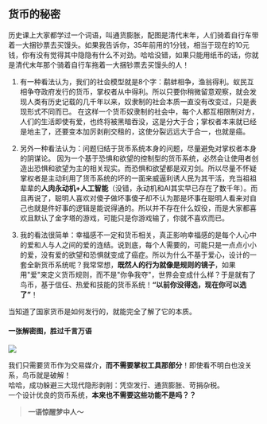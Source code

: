 ## 货币的秘密  
历史课上大家都学过一个词语，叫通货膨胀，配图是清代末年，人们骑着自行车带着一大捆钞票去买馒头。如果我告诉你，35年前用的1分钱，相当于现在的10元钱，你有没有觉得其中隐隐有什么不对劲。哈哈没错，如果只能用纸币的话，你就是清代末年那个骑着自行车拖着一大捆钞票去买馒头的人！  

1. 有一种看法认为，我们的社会模型就是8个字：鹬蚌相争，渔翁得利。蚁民互相争夺政府发行的货币，掌权者从中得利。所以只要你稍微留意观察，就会发现人类有历史记载的几千年以来，奴隶制的社会本质一直没有改变过，只是表现形式不同而已。
在这样一个货币奴隶制的社会中，每个人都互相限制对方，人们的生活即使有爱，也终将被黑暗吞没，这是分大于合；掌权者本来就已经是地主了，还要变本加厉剥削交租的，这使分裂远远大于合一，也就是癌。

2. 另外一种看法认为：问题归结于货币系统本身的问题，尽量避免对掌权者本身的阴谋论。
因为一个基于恐惧和欲望的控制型的货币系统，必然会让使用者创造出恐惧和欲望为主的相关现实。而恐惧和欲望都是双刃剑。所以尽量不怀疑掌权者是主动利用了货币系统的坏的一面来威逼利诱人民为其干活，充当祖祖辈辈的**人肉永动机+人工智能**（没错，永动机和AI其实早已存在了数千年）。而且再说了，聪明人喜欢对傻子做坏事傻子却不认为那是坏事在聪明人看来对自己也就是件好事的逻辑是能说得通的。所以并不存在什么奴役，而是大家都喜欢且默认了金字塔的游戏，可能只是你游戏输了，你就不喜欢而已。

3. 我的看法很简单：幸福感不一定和货币相关，真正影响幸福感的是每个人心中的爱和人与人之间的爱的连结。说到底，每个人需要的，可能只是一点点小小的爱，没有爱的欲望和恐惧就变成了癌症。所以为什么不基于爱心，设计的一套全新货币系统呢？我常常想，**既然人的行为就像是规则的镜子**，如果用"爱"来定义货币规则，而不是"你争我夺"，世界会变成什么样？于是就有了鸟币，基于信任、热爱和技能的货币系统！**“以前你没得选，现在你可以选了”**！  

当知道了国家货币是如何发行的，就能完全了解了它的本质。 
#### 一张解密图，胜过千言万语
![](https://raw.githubusercontent.com/ibiscoin/ibiscoin/master/Image/SECRET.png)  

我们只需要货币作为交易媒介，**而不需要掌权工具那部分**！即使看不明白也没关系，鸟币就是破解！  
哈哈，成功躲避三大现代隐形剥削：凭空发行、通货膨胀、苛捐杂税。  
一个设计优良的货币系统，**本来也不需要这些功能不是吗？？**  

> **一语惊醒梦中人～**

